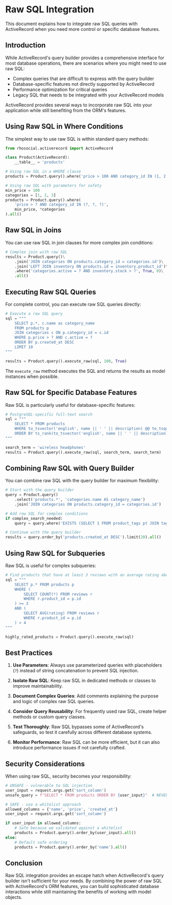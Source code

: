 # Raw SQL Integration

This document explains how to integrate raw SQL queries with ActiveRecord when you need more control or specific database features.

## Introduction

While ActiveRecord's query builder provides a comprehensive interface for most database operations, there are scenarios where you might need to use raw SQL:

- Complex queries that are difficult to express with the query builder
- Database-specific features not directly supported by ActiveRecord
- Performance optimization for critical queries
- Legacy SQL that needs to be integrated with your ActiveRecord models

ActiveRecord provides several ways to incorporate raw SQL into your application while still benefiting from the ORM's features.

## Using Raw SQL in Where Conditions

The simplest way to use raw SQL is within standard query methods:

```python
from rhosocial.activerecord import ActiveRecord

class Product(ActiveRecord):
    __table__ = 'products'

# Using raw SQL in a WHERE clause
products = Product.query().where('price > 100 AND category_id IN (1, 2, 3)').all()

# Using raw SQL with parameters for safety
min_price = 100
categories = [1, 2, 3]
products = Product.query().where(
    'price > ? AND category_id IN (?, ?, ?)', 
    min_price, *categories
).all()
```

## Raw SQL in Joins

You can use raw SQL in join clauses for more complex join conditions:

```python
# Complex join with raw SQL
results = Product.query()\
    .join('JOIN categories ON products.category_id = categories.id')\
    .join('LEFT JOIN inventory ON products.id = inventory.product_id')\
    .where('categories.active = ? AND inventory.stock > ?', True, 0)\
    .all()
```

## Executing Raw SQL Queries

For complete control, you can execute raw SQL queries directly:

```python
# Execute a raw SQL query
sql = """
    SELECT p.*, c.name as category_name 
    FROM products p
    JOIN categories c ON p.category_id = c.id
    WHERE p.price > ? AND c.active = ?
    ORDER BY p.created_at DESC
    LIMIT 10
"""

results = Product.query().execute_raw(sql, 100, True)
```

The `execute_raw` method executes the SQL and returns the results as model instances when possible.

## Raw SQL for Specific Database Features

Raw SQL is particularly useful for database-specific features:

```python
# PostgreSQL-specific full-text search
sql = """
    SELECT * FROM products
    WHERE to_tsvector('english', name || ' ' || description) @@ to_tsquery('english', ?)
    ORDER BY ts_rank(to_tsvector('english', name || ' ' || description), to_tsquery('english', ?)) DESC
"""

search_term = 'wireless headphones'
results = Product.query().execute_raw(sql, search_term, search_term)
```

## Combining Raw SQL with Query Builder

You can combine raw SQL with the query builder for maximum flexibility:

```python
# Start with the query builder
query = Product.query()
    .select('products.*', 'categories.name AS category_name')
    .join('JOIN categories ON products.category_id = categories.id')

# Add raw SQL for complex conditions
if complex_search_needed:
    query = query.where('EXISTS (SELECT 1 FROM product_tags pt JOIN tags t ON pt.tag_id = t.id WHERE pt.product_id = products.id AND t.name IN (?, ?))', 'featured', 'sale')

# Continue with the query builder
results = query.order_by('products.created_at DESC').limit(20).all()
```

## Using Raw SQL for Subqueries

Raw SQL is useful for complex subqueries:

```python
# Find products that have at least 3 reviews with an average rating above 4
sql = """
    SELECT p.* FROM products p
    WHERE (
        SELECT COUNT(*) FROM reviews r 
        WHERE r.product_id = p.id
    ) >= 3
    AND (
        SELECT AVG(rating) FROM reviews r 
        WHERE r.product_id = p.id
    ) > 4
"""

highly_rated_products = Product.query().execute_raw(sql)
```

## Best Practices

1. **Use Parameters**: Always use parameterized queries with placeholders (`?`) instead of string concatenation to prevent SQL injection.

2. **Isolate Raw SQL**: Keep raw SQL in dedicated methods or classes to improve maintainability.

3. **Document Complex Queries**: Add comments explaining the purpose and logic of complex raw SQL queries.

4. **Consider Query Reusability**: For frequently used raw SQL, create helper methods or custom query classes.

5. **Test Thoroughly**: Raw SQL bypasses some of ActiveRecord's safeguards, so test it carefully across different database systems.

6. **Monitor Performance**: Raw SQL can be more efficient, but it can also introduce performance issues if not carefully crafted.

## Security Considerations

When using raw SQL, security becomes your responsibility:

```python
# UNSAFE - vulnerable to SQL injection
user_input = request.args.get('sort_column')
unsafe_query = f"SELECT * FROM products ORDER BY {user_input}"  # NEVER DO THIS

# SAFE - use a whitelist approach
allowed_columns = {'name', 'price', 'created_at'}
user_input = request.args.get('sort_column')

if user_input in allowed_columns:
    # Safe because we validated against a whitelist
    products = Product.query().order_by(user_input).all()
else:
    # Default safe ordering
    products = Product.query().order_by('name').all()
```

## Conclusion

Raw SQL integration provides an escape hatch when ActiveRecord's query builder isn't sufficient for your needs. By combining the power of raw SQL with ActiveRecord's ORM features, you can build sophisticated database interactions while still maintaining the benefits of working with model objects.